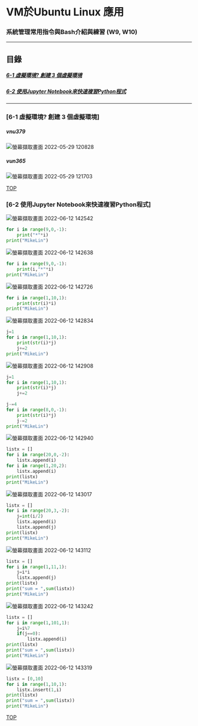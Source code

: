 # VM於Ubuntu Linux 應用
### 系統管理常用指令與Bash介紹與練習 (W9, W10)
<a name="000"/>

---
## 目錄
##### [6-1 虛擬環境? 創建 3 個虛擬環境](#001)
##### [6-2 使用Jupyter Notebook來快速複習Python程式](#002)
---

<a name="001"/>

### [6-1 虛擬環境? 創建 3 個虛擬環境]
##### vnu379
![螢幕擷取畫面 2022-05-29 120828](https://user-images.githubusercontent.com/89327055/170851779-e21e96d4-fcc5-4022-9303-fb61b4ef425e.png)
##### vun365
![螢幕擷取畫面 2022-05-29 121703](https://user-images.githubusercontent.com/89327055/170851977-75e3b6de-3506-4d51-b990-ebc7957f09b2.png)



[TOP](#000)

<a name="002"/>

### [6-2 使用Jupyter Notebook來快速複習Python程式]
![螢幕擷取畫面 2022-06-12 142542](https://user-images.githubusercontent.com/89327055/173220507-b9b48513-e3f1-4f5f-9a3c-e3b7f253dcfd.png)
````python
for i in range(9,0,-1):
    print("*"*i)
print("MikeLin")
````

![螢幕擷取畫面 2022-06-12 142638](https://user-images.githubusercontent.com/89327055/173220510-9d0723f3-81b3-41d4-b32e-153142c847d7.png)
````python
for i in range(9,0,-1):
    print(i,"*"*i)
print("MikeLin")
````

![螢幕擷取畫面 2022-06-12 142726](https://user-images.githubusercontent.com/89327055/173220513-6af73550-485c-4aa1-8425-ca1397b45725.png)
````python
for i in range(1,10,1):
    print(str(i)*i)
print("MikeLin")
````

![螢幕擷取畫面 2022-06-12 142834](https://user-images.githubusercontent.com/89327055/173220515-a13d935e-9922-433b-80c6-7f201680f8f3.png)
````python
j=1
for i in range(1,10,1):
    print(str(i)*j)
    j+=2
print("MikeLin")
````

![螢幕擷取畫面 2022-06-12 142908](https://user-images.githubusercontent.com/89327055/173220519-daeacc5b-a976-4859-a905-2e3dc47a28ea.png)
````python
j=1
for i in range(1,10,1):
    print(str(i)*j)
    j+=2
        
j-=4
for i in range(8,0,-1):
    print(str(i)*j)
    j-=2
print("MikeLin")
````

![螢幕擷取畫面 2022-06-12 142940](https://user-images.githubusercontent.com/89327055/173220525-46a427b7-892e-4aba-bc88-e9edba6541a3.png)
````python
listx = []
for i in range(20,0,-2):
    listx.append(i)
for i in range(1,20,2):
    listx.append(i)    
print(listx)
print("MikeLin")
````

![螢幕擷取畫面 2022-06-12 143017](https://user-images.githubusercontent.com/89327055/173220526-eeaddde4-585b-4256-9db6-e2c4169dcdda.png)
````python
listx = []
for i in range(20,3,-2):
    j=int(i/2)
    listx.append(i)
    listx.append(j)
print(listx)
print("MikeLin")
````

![螢幕擷取畫面 2022-06-12 143112](https://user-images.githubusercontent.com/89327055/173220528-7f7d3e6b-ac39-4c44-8cc8-94a0aca62f76.png)
````python
listx = []
for i in range(1,11,1):
    j=i*i
    listx.append(j)
print(listx)
print("sum = ",sum(listx))
print("MikeLin")
````

![螢幕擷取畫面 2022-06-12 143242](https://user-images.githubusercontent.com/89327055/173220532-9a700ff2-e509-4fe9-bc02-59d3f15a6e96.png)
````python
listx = []
for i in range(1,101,1):
    j=i%7    
    if(j==0):
        listx.append(i)
print(listx)
print("sum = ",sum(listx))
print("MikeLin")
````

![螢幕擷取畫面 2022-06-12 143319](https://user-images.githubusercontent.com/89327055/173220536-b3a75389-2dae-4339-b800-4b35ba7bbd5d.png)
````python
listx = [0,10]
for i in range(1,10,1):
    listx.insert(1,i)
print(listx)
print("sum = ",sum(listx))
print("MikeLin")
````




[TOP](#000)
